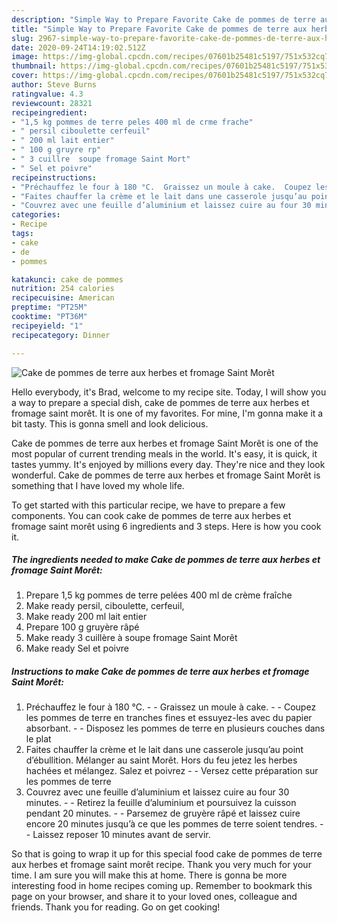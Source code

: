 ```yaml
---
description: "Simple Way to Prepare Favorite Cake de pommes de terre aux herbes et fromage Saint Morêt"
title: "Simple Way to Prepare Favorite Cake de pommes de terre aux herbes et fromage Saint Morêt"
slug: 2967-simple-way-to-prepare-favorite-cake-de-pommes-de-terre-aux-herbes-et-fromage-saint-moret
date: 2020-09-24T14:19:02.512Z
image: https://img-global.cpcdn.com/recipes/07601b25481c5197/751x532cq70/cake-de-pommes-de-terre-aux-herbes-et-fromage-saint-moret-photo-principale-de-la-recette.jpg
thumbnail: https://img-global.cpcdn.com/recipes/07601b25481c5197/751x532cq70/cake-de-pommes-de-terre-aux-herbes-et-fromage-saint-moret-photo-principale-de-la-recette.jpg
cover: https://img-global.cpcdn.com/recipes/07601b25481c5197/751x532cq70/cake-de-pommes-de-terre-aux-herbes-et-fromage-saint-moret-photo-principale-de-la-recette.jpg
author: Steve Burns
ratingvalue: 4.3
reviewcount: 28321
recipeingredient:
- "1,5 kg pommes de terre peles 400 ml de crme frache"
- " persil ciboulette cerfeuil"
- " 200 ml lait entier"
- " 100 g gruyre rp"
- " 3 cuillre  soupe fromage Saint Mort"
- " Sel et poivre"
recipeinstructions:
- "Préchauffez le four à 180 °C.  Graissez un moule à cake.  Coupez les pommes de terre en tranches fines et essuyez-les avec du papier absorbant.  Disposez les pommes de terre en plusieurs couches dans le plat"
- "Faites chauffer la crème et le lait dans une casserole jusqu’au point d’ébullition. Mélanger au saint Morêt. Hors du feu jetez les herbes hachées et mélangez. Salez et poivrez   Versez cette préparation sur les pommes de terre"
- "Couvrez avec une feuille d’aluminium et laissez cuire au four 30 minutes.  Retirez la feuille d’aluminium et poursuivez la cuisson pendant 20 minutes.  Parsemez de gruyère râpé et laissez cuire encore 20 minutes jusqu’à ce que les pommes de terre soient tendres.  Laissez reposer 10 minutes avant de servir."
categories:
- Recipe
tags:
- cake
- de
- pommes

katakunci: cake de pommes 
nutrition: 254 calories
recipecuisine: American
preptime: "PT25M"
cooktime: "PT36M"
recipeyield: "1"
recipecategory: Dinner

---
```



![Cake de pommes de terre aux herbes et fromage Saint Morêt](https://img-global.cpcdn.com/recipes/07601b25481c5197/751x532cq70/cake-de-pommes-de-terre-aux-herbes-et-fromage-saint-moret-photo-principale-de-la-recette.jpg)

Hello everybody, it's Brad, welcome to my recipe site. Today, I will show you a way to prepare a special dish, cake de pommes de terre aux herbes et fromage saint morêt. It is one of my favorites. For mine, I'm gonna make it a bit tasty. This is gonna smell and look delicious.



Cake de pommes de terre aux herbes et fromage Saint Morêt is one of the most popular of current trending meals in the world. It's easy, it is quick, it tastes yummy. It's enjoyed by millions every day. They're nice and they look wonderful. Cake de pommes de terre aux herbes et fromage Saint Morêt is something that I have loved my whole life.


To get started with this particular recipe, we have to prepare a few components. You can cook cake de pommes de terre aux herbes et fromage saint morêt using 6 ingredients and 3 steps. Here is how you cook it.

<!--inarticleads1-->

##### The ingredients needed to make Cake de pommes de terre aux herbes et fromage Saint Morêt:

1. Prepare 1,5 kg pommes de terre pelées 400 ml de crème fraîche
1. Make ready  persil, ciboulette, cerfeuil,
1. Make ready  200 ml lait entier
1. Prepare  100 g gruyère râpé
1. Make ready  3 cuillère à soupe fromage Saint Morêt
1. Make ready  Sel et poivre




<!--inarticleads2-->

##### Instructions to make Cake de pommes de terre aux herbes et fromage Saint Morêt:

1. Préchauffez le four à 180 °C. -  - Graissez un moule à cake. -  - Coupez les pommes de terre en tranches fines et essuyez-les avec du papier absorbant. -  - Disposez les pommes de terre en plusieurs couches dans le plat
1. Faites chauffer la crème et le lait dans une casserole jusqu’au point d’ébullition. Mélanger au saint Morêt. Hors du feu jetez les herbes hachées et mélangez. Salez et poivrez  -  - Versez cette préparation sur les pommes de terre
1. Couvrez avec une feuille d’aluminium et laissez cuire au four 30 minutes. -  - Retirez la feuille d’aluminium et poursuivez la cuisson pendant 20 minutes. -  - Parsemez de gruyère râpé et laissez cuire encore 20 minutes jusqu’à ce que les pommes de terre soient tendres. -  - Laissez reposer 10 minutes avant de servir.




So that is going to wrap it up for this special food cake de pommes de terre aux herbes et fromage saint morêt recipe. Thank you very much for your time. I am sure you will make this at home. There is gonna be more interesting food in home recipes coming up. Remember to bookmark this page on your browser, and share it to your loved ones, colleague and friends. Thank you for reading. Go on get cooking!
